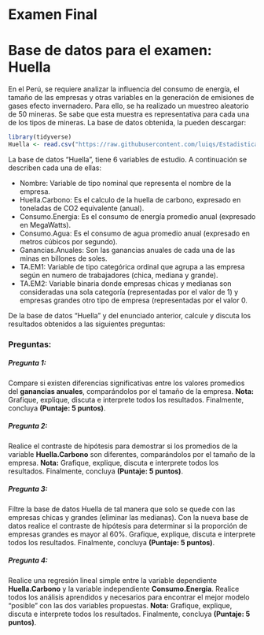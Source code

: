 Examen Final
================

# Base de datos para el examen: Huella

En el Perú, se requiere analizar la influencia del consumo de energía,
el tamaño de las empresas y otras variables en la generación de
emisiones de gases efecto invernadero. Para ello, se ha realizado un
muestreo aleatorio de 50 mineras. Se sabe que esta muestra es
representativa para cada una de los tipos de mineras. La base de datos
obtenida, la pueden descargar:

``` r
library(tidyverse)
Huella <- read.csv("https://raw.githubusercontent.com/luiqs/Estadistica-Aplicada/main/PDB/Huella.csv")
```

La base de datos “Huella”, tiene 6 variables de estudio. A continuación
se describen cada una de ellas:

-   Nombre: Variable de tipo nominal que representa el nombre de la
    empresa.
-   Huella.Carbono: Es el calculo de la huella de carbono, expresado en
    toneladas de CO2 equivalente (anual).
-   Consumo.Energia: Es el consumo de energía promedio anual (expresado
    en MegaWatts).
-   Consumo.Agua: Es el consumo de agua promedio anual (expresado en
    metros cúbicos por segundo).
-   Ganancias.Anuales: Son las ganancias anuales de cada una de las
    minas en billones de soles.
-   TA.EM1: Variable de tipo categórica ordinal que agrupa a las empresa
    según en numero de trabajadores (chica, mediana y grande).
-   TA.EM2: Variable binaria donde empresas chicas y medianas son
    consideradas una sola categoría (representadas por el valor de 1) y
    empresas grandes otro tipo de empresa (representadas por el valor 0.

De la base de datos “Huella” y del enunciado anterior, calcule y discuta
los resultados obtenidos a las siguientes preguntas:

### Preguntas:

##### Pregunta 1:

Compare si existen diferencias significativas entre los valores
promedios del **ganancias anuales**, comparándolos por el tamaño de la
empresa. **Nota:** Grafique, explique, discuta e interprete todos los
resultados. Finalmente, concluya **(Puntaje: 5 puntos)**.

##### Pregunta 2:

Realice el contraste de hipótesis para demostrar si los promedios de la
variable **Huella.Carbono** son diferentes, comparándolos por el tamaño
de la empresa. **Nota:** Grafique, explique, discuta e interprete todos
los resultados. Finalmente, concluya **(Puntaje: 5 puntos)**.

##### Pregunta 3:

Filtre la base de datos Huella de tal manera que solo se quede con las
empresas chicas y grandes (eliminar las medianas). Con la nueva base de
datos realice el contraste de hipótesis para determinar si la proporción
de empresas grandes es mayor al 60%. Grafique, explique, discuta e
interprete todos los resultados. Finalmente, concluya **(Puntaje: 5
puntos)**.

##### Pregunta 4:

Realice una regresión lineal simple entre la variable dependiente
**Huella.Carbono** y la variable independiente **Consumo.Energia**.
Realice todos los análisis aprendidos y necesarios para encontrar el
mejor modelo “posible” con las dos variables propuestas. **Nota:**
Grafique, explique, discuta e interprete todos los resultados.
Finalmente, concluya **(Puntaje: 5 puntos)**.
